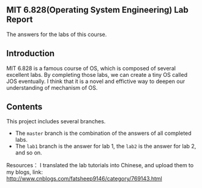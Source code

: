 MIT 6.828(Operating System Engineering) Lab Report 
---
  The answers for the labs of this course. 

Introduction
---
  MIT 6.828 is a famous course of OS, which is composed of several excellent labs. By completing those labs, we can create a tiny OS called JOS eventually. I think that it is a novel and effictive way to deepen our understanding of mechanism of OS.

Contents
---
  This project includes several branches. <br>
  * The `master` branch is the combination of the answers of all completed labs.
  * The `lab1` branch is the answer for lab 1, the `lab2` is the answer for lab 2, and so on.
  
  
Resources：
  I translated the lab tutorials into Chinese, and upload them to my blogs, link: <br>
    http://www.cnblogs.com/fatsheep9146/category/769143.html
    

    
